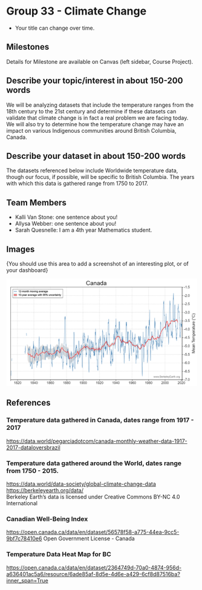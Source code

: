 # Group 33 - Climate Change

- Your title can change over time.

## Milestones

Details for Milestone are available on Canvas (left sidebar, Course Project).

## Describe your topic/interest in about 150-200 words

We will be analyzing datasets that include the temperature ranges from the 18th century to the 21st century and determine if these datasets can validate that climate change is in fact a real problem we are facing today. We will also try to determine how the temperature change may have an impact on various Indigenous communities around British Columbia, Canada.

## Describe your dataset in about 150-200 words

The datasets referenced below include Worldwide temperature data, though our focus, if possible, will be specific to British Columbia. The years with which this data is gathered range from 1750 to 2017. 

## Team Members

- Kalli Van Stone: one sentence about you!
- Allysa Webber: one sentence about you!
- Sarah Quesnelle: I am a 4th year Mathematics student.

## Images

{You should use this area to add a screenshot of an interesting plot, or of your dashboard}

![Canadian Temperature Change](./images/Canada-temperature-chart.png)

## References

### Temperature data gathered in Canada, dates range from 1917 - 2017
https://data.world/pegarciadotcom/canada-monthly-weather-data-1917-2017-dataloversbrazil

### Temperature data gathered around the World, dates range from 1750 - 2015.
https://data.world/data-society/global-climate-change-data  
https://berkeleyearth.org/data/  
Berkeley Earth’s data is licensed under Creative Commons BY-NC 4.0 International

### Canadian Well-Being Index
https://open.canada.ca/data/en/dataset/56578f58-a775-44ea-9cc5-9bf7c78410e6
Open Government License - Canada

### Temperature Data Heat Map for BC
https://open.canada.ca/data/en/dataset/2364749d-70a0-4874-956d-a636401ac5a6/resource/6ade85af-8d5e-4d6e-a429-6cf8d87516ba?inner_span=True
